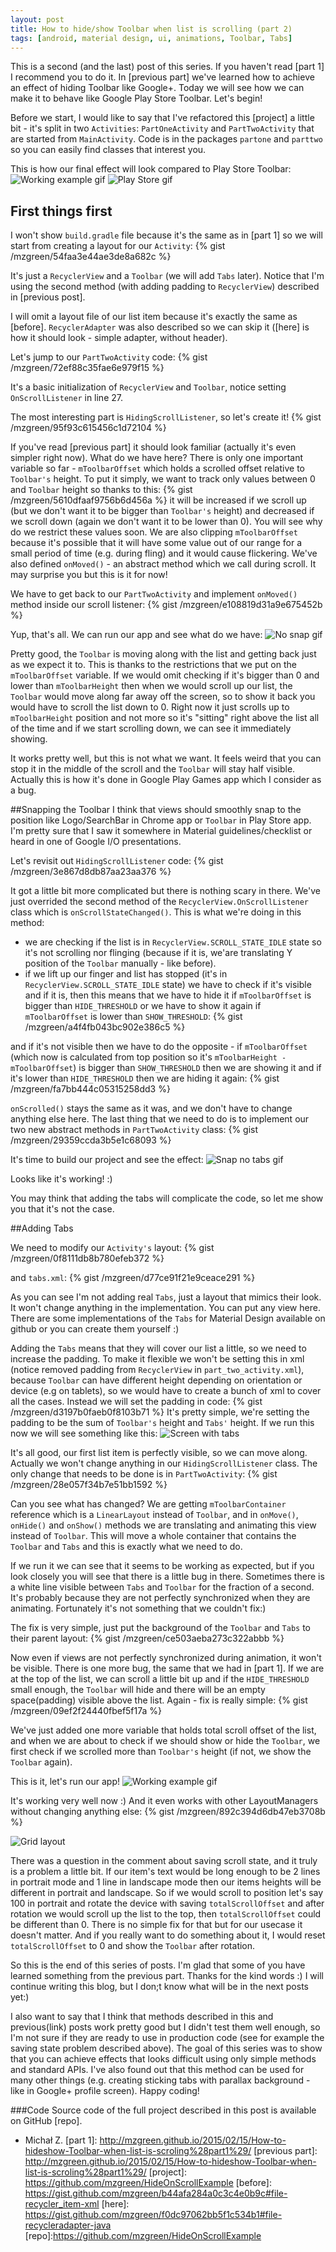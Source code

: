 ```yaml
---
layout: post
title: How to hide/show Toolbar when list is scrolling (part 2)
tags: [android, material design, ui, animations, Toolbar, Tabs]
---
```


This is a second (and the last) post of this series. If you haven't read [part 1] I recommend you to do it. In [previous part] we've learned how to achieve an effect of hiding Toolbar like Google+. Today we will see how we can make it to behave like Google Play Store Toolbar.  Let's begin!

Before we start, I would like to say that I've refactored this [project] a little bit - it's split in two `Activities`: `PartOneActivity` and `PartTwoActivity` that are started from `MainActivity`. Code is in the packages `partone` and `parttwo` so you can easily find classes that interest you.

This is how our final effect will look compared to Play Store Toolbar:
![Working example gif](/images/2/goal.gif "Working example gif") ![Play Store gif](/images/2/playstore.gif "Play Store gif")

## First things first
I won't show `build.gradle` file because it's the same as in [part 1] so we will start from creating a layout for our `Activity`:
{% gist /mzgreen/54faa3e44ae3de8a682c %}

It's just a `RecyclerView` and a `Toolbar` (we will add `Tabs` later). Notice that I'm using the second method (with adding padding to `RecyclerView`) described in [previous post].

I will omit a layout file of our list item because it's exactly the same as [before]. `RecyclerAdapter` was also described so we can skip it ([here] is how it should look - simple adapter, without header).

Let's jump to our `PartTwoActivity` code:
{% gist /mzgreen/72ef88c35fae6e979f15 %}

It's a basic initialization of `RecyclerView` and `Toolbar`, notice setting `OnScrollListener` in line 27.

The most interesting part is `HidingScrollListener`, so let's create it!
{% gist /mzgreen/95f93c615456c1d72104 %}

If you've read [previous part] it should look familiar (actually it's even simpler right now). What do we have here?
There is only one important variable so far - `mToolbarOffset` which holds a scrolled offset relative to `Toolbar's` height. To put it simply, we want to track only values between 0 and `Toolbar` height so thanks to this:
{% gist /mzgreen/5610dfaaf9756b6d456a %}
it will be increased if we scroll up (but we don't want it to be bigger than `Toolbar's` height) and decreased if we scroll down (again we don't want it to be lower than 0). You will see why do we restrict these values soon.
We are also clipping `mToolbarOffset` because it's possible that it will have some value out of our range for a small period of time (e.g. during fling) and it would cause flickering.
We've also defined  `onMoved()` - an abstract method which we call during scroll.
It may surprise you but this is it for now!

We have to get back to our `PartTwoActivity` and implement `onMoved()` method inside our scroll listener:
{% gist /mzgreen/e108819d31a9e675452b %}

Yup, that's all. We can run our app and see what do we have:
![No snap gif](/images/2/nosnap.gif "No snap gif")

Pretty good, the `Toolbar` is moving along with the list and getting back just as we expect it to. This is thanks to the restrictions that we put on the `mToolbarOffset` variable. If we would omit checking if it's bigger than 0 and lower than `mToolbarHeight` then when we would scroll up our list, the `Toolbar` would move along far away off the screen, so to show it back you would have to scroll the list down to 0. Right now it just scrolls up to `mToolbarHeight` position and not more so it's "sitting" right above the list all of the time and if we start scrolling down, we can see it immediately showing.

It works pretty well, but this is not what we want. It feels weird that you can stop it in the middle of the scroll and the `Toolbar` will stay half visible. Actually this is how it's done in Google Play Games app which I consider as a bug.

##Snapping the Toolbar
I think that views should smoothly snap to the position like Logo/SearchBar in Chrome app or `Toolbar` in Play Store app. I'm pretty sure that I saw it somewhere in Material guidelines/checklist or heard in one of Google I/O presentations.

Let's revisit out `HidingScrollListener` code:
{% gist /mzgreen/3e867d8db87aa23aa376 %}

It got a little bit more complicated but there is nothing scary in there. We've just overrided the second method of the `RecyclerView.OnScrollListener` class which is `onScrollStateChanged()`. This is what we're doing in this method:
- we are checking if the list is in `RecyclerView.SCROLL_STATE_IDLE` state so it's not scrolling nor flinging (because if it is, we'are translating Y position of the `Toolbar` manually - like before).
- if we lift up our finger and list has stopped (it's in `RecyclerView.SCROLL_STATE_IDLE` state) we have to check if it's visible and if it is, then this means that we have to hide it if `mToolbarOffset` is bigger than `HIDE_THRESHOLD` or we have to show it again if `mToolbarOffset` is lower than `SHOW_THRESHOLD`:
{% gist /mzgreen/a4f4fb043bc902e386c5 %}

and if it's not visible then we have to do the opposite - if `mToolbarOffset` (which now is calculated from top position so it's `mToolbarHeight - mToolbarOffset`) is bigger than `SHOW_THRESHOLD` then we are showing it and if it's lower than `HIDE_THRESHOLD` then we are hiding it again:
{% gist /mzgreen/fa7bb444c05315258dd3 %}

`onScrolled()` stays the same as it was, and we don't have to change anything else here. The last thing that we need to do is to implement our two new abstract methods in `PartTwoActivity` class:
{% gist /mzgreen/29359ccda3b5e1c68093 %}

It's time to build our project and see the effect:
![Snap no tabs gif](/images/2/snapnotabs.gif "Snap no tabs gif")

Looks like it's working! :)

You may think that adding the tabs will complicate the code, so let me show you that it's not the case.

##Adding Tabs

We need to modify our `Activity's` layout:
{% gist /mzgreen/0f8111db8b780efeb372 %}

and `tabs.xml`:
{% gist /mzgreen/d77ce91f21e9ceace291 %}

As you can see I'm not adding real `Tabs`, just a layout that mimics their look. It won't change anything in the implementation. You can put any view here. There are some implementations of the `Tabs` for Material Design available on github or you can create them yourself :)

Adding the `Tabs` means that they will cover our list a little, so we need to increase the padding. To make it  flexible we won't be setting this in xml (notice removed padding from `RecyclerView` in `part_two_activity.xml`), because `Toolbar` can have different height depending on orientation or device (e.g on tablets), so we would have to create a bunch of xml to cover all the cases. Instead we will set the padding in code:
{% gist /mzgreen/d3197b0faeb0f8103b71 %}
It's pretty simple, we're setting the padding to be the sum of `Toolbar's` height and `Tabs'` height.
If we run this now we will see something like this:
![Screen with tabs](/images/2/withtabs.png "Screen with tabs")

It's all good, our first list item is perfectly visible, so we can move along. Actually we won't change anything in our `HidingScrollListener` class. The only change that needs to be done is in `PartTwoActivity`:
{% gist /mzgreen/28e057f34b7e51bb1592 %}

Can you see what has changed? We are getting `mToolbarContainer` reference which is a `LinearLayout` instead of `Toolbar`, and in `onMove()`, `onHide()` and `onShow()` methods we are translating and animating this view instead of `Toolbar`. This will move a whole container that contains the `Toolbar` and `Tabs` and this is exactly what we need to do.

If we run it we can see that it seems to be working as expected, but if you look closely you will see that there is a little bug in there. Sometimes there is a white line visible between `Tabs` and `Toolbar` for the fraction of a second. It's probably because they are not perfectly synchronized when they are animating. Fortunately it's not something that we couldn't fix:)

The fix is very simple, just put the background of the `Toolbar` and `Tabs` to their parent layout:
{% gist /mzgreen/ce503aeba273c322abbb %}

Now even if views are not perfectly synchronized during animation, it won't be visible.
There is one more bug, the same that we had in [part 1]. If we are at the top of the list, we can scroll a little bit up and if the `HIDE_THRESHOLD` small enough, the `Toolbar` will hide and there will be an empty space(padding) visible above the list. Again - fix is really simple:
{% gist /mzgreen/09ef2f24440fbef5f17a %}

We've just added one more variable that holds total scroll offset of the list, and when we are about to check if we should show or hide the `Toolbar`, we first check if we scrolled more than `Toolbar's` height (if not, we show the `Toolbar` again).

This is it, let's run our app!
![Working example gif](/images/2/goal.gif "Working example gif")

It's working very well now :) And it even works with other LayoutManagers without changing anything else:
{% gist /mzgreen/892c394d6db47eb3708b %}

![Grid layout](/images/2/grid.png "Grid layout")

There was a question in the comment about saving scroll state, and it truly is a problem a little bit. If our item's text would be long enough to be 2 lines in portrait mode and 1 line in landscape mode then our items heights will be different in portrait and landscape. So if we would scroll to position let's say 100 in portrait and rotate the device with saving `totalScrollOffset` and after rotation we would scroll up the list to the top, then `totalScrollOffset` could be different than 0. There is no simple fix for that but for our usecase it doesn't matter. And if you really want to do something about it, I would reset `totalScrollOffset` to 0 and show the `Toolbar` after rotation.

So this is the end of this series of posts. I'm glad that some of you have learned something from the previous part. Thanks for the kind words :) I will continue writing this blog, but I don;t know what will be in the next posts yet:)

I also want to say that I think that methods described in this and previous(link) posts work pretty good but I didn't test them well enough, so I'm not sure if they are ready to use in production code (see for example the saving state problem described above). The goal of this series was to show that you can achieve effects that looks difficult using only simple methods and standard APIs. I've also found out that this method can be used for many other things (e.g. creating sticking tabs with parallax background - like in Google+ profile screen).
Happy coding!

###Code
Source code of the full project described in this post is available on GitHub [repo].

- Michał Z.
[part 1]: http://mzgreen.github.io/2015/02/15/How-to-hideshow-Toolbar-when-list-is-scroling%28part1%29/
[previous part]: http://mzgreen.github.io/2015/02/15/How-to-hideshow-Toolbar-when-list-is-scroling%28part1%29/
[project]: https://github.com/mzgreen/HideOnScrollExample
[before]: https://gist.github.com/mzgreen/b44afa284a0c3c4e0b9c#file-recycler_item-xml
[here]: https://gist.github.com/mzgreen/f0dc97062bb5f1c534b1#file-recycleradapter-java
[repo]:https://github.com/mzgreen/HideOnScrollExample


